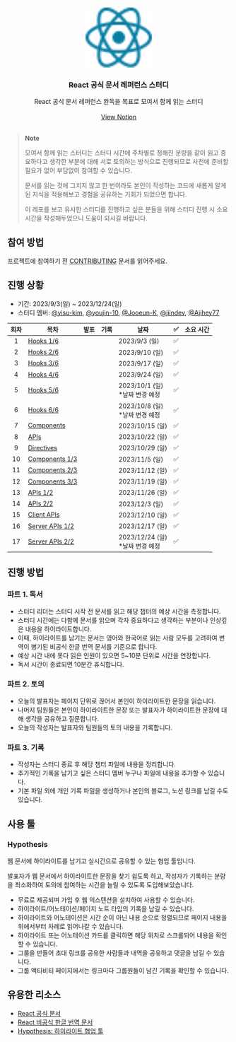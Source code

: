 <br />
<p align="center">
  
  <img src="images/logo.svg" alt="React 로고 아이콘" width=150 />

  <h3 align="center">React 공식 문서 레퍼런스 스터디</h3>
  
  <p align="center">
    React 공식 문서 레퍼런스 완독을 목표로 모여서 함께 읽는 스터디
    <br />
    <br />
    <a href="https://yisu-kim.notion.site/React-Docs-Reference-84d60e5d7858419e87bc3a5710aab947?pvs=4">View Notion</a>
    <br />
    <br />
  </p>
</p>

> **Note**
>
> 모여서 함께 읽는 스터디는 스터디 시간에 주차별로 정해진 분량을 같이 읽고 중요하다고 생각한 부분에 대해 서로 토의하는 방식으로 진행되므로 사전에 준비할 필요가 없어 부담없이 참여할 수 있습니다.
>
> 문서를 읽는 것에 그치지 않고 한 번이라도 본인이 작성하는 코드에 새롭게 알게 된 지식을 적용해보고 경험을 공유하는 기회가 되었으면 합니다.
>
> 이 레포를 보고 유사한 스터디를 진행하고 싶은 분들을 위해 스터디 진행 시 소요 시간을 작성해두었으니 도움이 되시길 바랍니다.

## 참여 방법

프로젝트에 참여하기 전 [CONTRIBUTING](CONTRIBUTING.md) 문서를 읽어주세요.

## 진행 상황

- 기간: 2023/9/3(일) ~ 2023/12/24(일)
- 스터디 멤버: [@yisu-kim](https://github.com/yisu-kim), [@youjin-10](https://github.com/youjin-10), [@Jooeun-K](https://github.com/Jooeun-K), [@jiindev](https://github.com/jiindev), [@Ajihey77](https://github.com/Ajihey77)

| 회차 | 목차                | 발표 | 기록 | 날짜                                 | ✅  | 소요 시간 |
| :--: | ------------------- | :--: | :--: | ------------------------------------ | --- | --------- |
|  1   | [Hooks 1/6]()       |      |      | 2023/9/3 (일)                        | ✅  |           |
|  2   | [Hooks 2/6]()       |      |      | 2023/9/10 (일)                       | ✅  |           |
|  3   | [Hooks 3/6]()       |      |      | 2023/9/17 (일)                       | ✅  |           |
|  4   | [Hooks 4/6]()       |      |      | 2023/9/24 (일)                       | ✅  |           |
|  5   | [Hooks 5/6]()       |      |      | 2023/10/1 (일)<br/>\*날짜 변경 예정  | ✅  |           |
|  6   | [Hooks 6/6]()       |      |      | 2023/10/8 (일)<br/>\*날짜 변경 예정  | ✅  |           |
|  7   | [Components]()      |      |      | 2023/10/15 (일)                      | ✅  |           |
|  8   | [APIs]()            |      |      | 2023/10/22 (일)                      | ✅  |           |
|  9   | [Directives]()      |      |      | 2023/10/29 (일)                      | ✅  |           |
|  10  | [Components 1/3]()  |      |      | 2023/11/5 (일)                       | ✅  |           |
|  11  | [Components 2/3]()  |      |      | 2023/11/12 (일)                      | ✅  |           |
|  12  | [Components 3/3]()  |      |      | 2023/11/19 (일)                      | ✅  |           |
|  13  | [APIs 1/2]()        |      |      | 2023/11/26 (일)                      | ✅  |           |
|  14  | [APIs 2/2]()        |      |      | 2023/12/3 (일)                       | ✅  |           |
|  15  | [Client APIs]()     |      |      | 2023/12/10 (일)                      | ✅  |           |
|  16  | [Server APIs 1/2]() |      |      | 2023/12/17 (일)                      | ✅  |           |
|  17  | [Server APIs 2/2]() |      |      | 2023/12/24 (일)<br/>\*날짜 변경 예정 | ✅  |           |

## 진행 방법

### 파트 1. 독서

- 스터디 리더는 스터디 시작 전 문서를 읽고 해당 챕터의 예상 시간을 측정합니다.
- 스터디 시간에는 다함께 문서를 읽으며 각자 중요하다고 생각하는 부분이나 인상깊은 내용을 하이라이트합니다.
- 이때, 하이라이트를 남기는 문서는 영어와 한국어로 읽는 사람 모두를 고려하여 번역이 병기된 비공식 한글 번역 문서를 기준으로 합니다.
- 예상 시간 내에 못다 읽은 인원이 있으면 5~10분 단위로 시간을 연장합니다.
- 독서 시간이 종료되면 10분간 휴식합니다.

### 파트 2. 토의

- 오늘의 발표자는 페이지 단위로 끊어서 본인이 하이라이트한 문장을 읽습니다.
- 나머지 팀원들은 본인이 하이라이트한 문장 또는 발표자가 하이라이트한 문장에 대해 생각을 공유하고 질문합니다.
- 오늘의 작성자는 발표자와 팀원들의 토의 내용을 기록합니다.

### 파트 3. 기록

- 작성자는 스터디 종료 후 해당 챕터 파일에 내용을 정리합니다.
- 추가적인 기록을 남기고 싶은 스터디 멤버 누구나 파일에 내용을 추가할 수 있습니다.
- 기본 파일 외에 개인 기록 파일을 생성하거나 본인의 블로그, 노션 링크를 남길 수도 있습니다.

## 사용 툴

### Hypothesis

웹 문서에 하이라이트를 남기고 실시간으로 공유할 수 있는 협업 툴입니다.

발표자가 웹 문서에서 하이라이트한 문장을 찾기 쉽도록 하고, 작성자가 기록하는 분량을 최소화하여 토의에 참여하는 시간을 늘릴 수 있도록 도입해보았습니다.

- 무료로 제공되며 가입 후 웹 익스텐션을 설치하여 사용할 수 있습니다.
- 하이라이트/어노테이션/페이지 노트 타입의 기록을 남길 수 있습니다.
- 하이라이트와 어노테이션은 시간 순이 아닌 내용 순으로 정렬되므로 페이지 내용을 위에서부터 차례로 읽어나갈 수 있습니다.
- 하이라이트 또는 어노테이션 카드를 클릭하면 해당 위치로 스크롤되어 내용을 확인할 수 있습니다.
- 그룹을 만들어 초대 링크를 공유한 사람들과 내역을 공유하고 댓글을 남길 수 있습니다.
- 그룹 액티비티 페이지에서는 링크마다 그룹원들이 남긴 기록을 확인할 수 있습니다.

## 유용한 리소스

- [React 공식 문서](https://react.dev/)
- [React 비공식 한글 번역 문서](https://react-ko.vercel.app/)
- [Hypothesis: 하이라이트 협업 툴](https://web.hypothes.is/)
